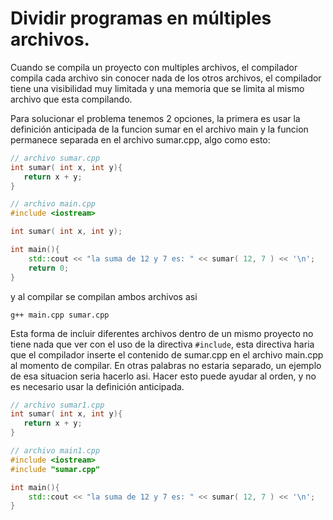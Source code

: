  Dividir programas en múltiples archivos.
 ===

Cuando se compila un proyecto con multiples archivos, el compilador compila
cada archivo sin conocer nada de los otros archivos, el compilador tiene una
visibilidad muy limitada y una memoria que se limita al mismo archivo que esta
compilando.

Para solucionar el problema tenemos 2 opciones, la primera es usar la definición
anticipada de la funcion sumar en el archivo main y la funcion permanece
separada en el archivo sumar.cpp, algo como esto:

```c++
// archivo sumar.cpp
int sumar( int x, int y){
   return x + y;
}

// archivo main.cpp
#include <iostream>

int sumar( int x, int y);

int main(){
    std::cout << "la suma de 12 y 7 es: " << sumar( 12, 7 ) << '\n';
    return 0;
}
```
y al compilar se compilan ambos archivos asi
```
g++ main.cpp sumar.cpp
```

Esta forma de incluir diferentes archivos dentro de un mismo proyecto no tiene
nada que ver con el uso de la directiva `#include`, esta directiva haria que el
compilador inserte el contenido de sumar.cpp en el archivo main.cpp al momento
de compilar. En otras palabras no estaria separado, un ejemplo de esa situacion
seria hacerlo asi. Hacer esto puede ayudar al orden, y no es necesario usar la
definición anticipada.
```c++
// archivo sumar1.cpp
int sumar( int x, int y){
   return x + y;
}
```

```c++
// archivo main1.cpp
#include <iostream>
#include "sumar.cpp"

int main(){
    std::cout << "la suma de 12 y 7 es: " << sumar( 12, 7 ) << '\n';    return 0;
}
